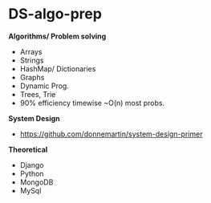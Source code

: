 # DS-algo-prep

**Algorithms/ Problem solving**
* Arrays 
* Strings
* HashMap/ Dictionaries 
* Graphs
* Dynamic Prog. 
* Trees, Trie 
* 90% efficiency timewise ~O(n) most probs. 

**System Design**
* https://github.com/donnemartin/system-design-primer 

**Theoretical** 
* Django 
* Python
* MongoDB 
* MySql 





 
